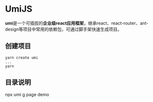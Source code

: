 # UmiJS

**umi**是一个可插拔的**企业级react应用框架**，继承react、react-router、ant-design等项目中常用的依赖包，可通过脚手架快速生成项目。

## 创建项目

```shell
yarn create umi
...
yarn
```

## 目录说明

npx umi g page demo
